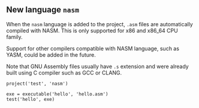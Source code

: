 ## New language `nasm`

When the `nasm` language is added to the project, `.asm` files are
automatically compiled with NASM. This is only supported for x86 and x86_64 CPU
family.

Support for other compilers compatible with NASM language, such as YASM, could
be added in the future.

Note that GNU Assembly files usually have `.s` extension and were already built
using C compiler such as GCC or CLANG.

```meson
project('test', 'nasm')

exe = executable('hello', 'hello.asm')
test('hello', exe)
```
